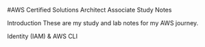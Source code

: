 #AWS Certified Solutions Architect Associate Study Notes

Introduction
These are my study and lab notes for my AWS journey.


Identity (IAM) & AWS CLI





